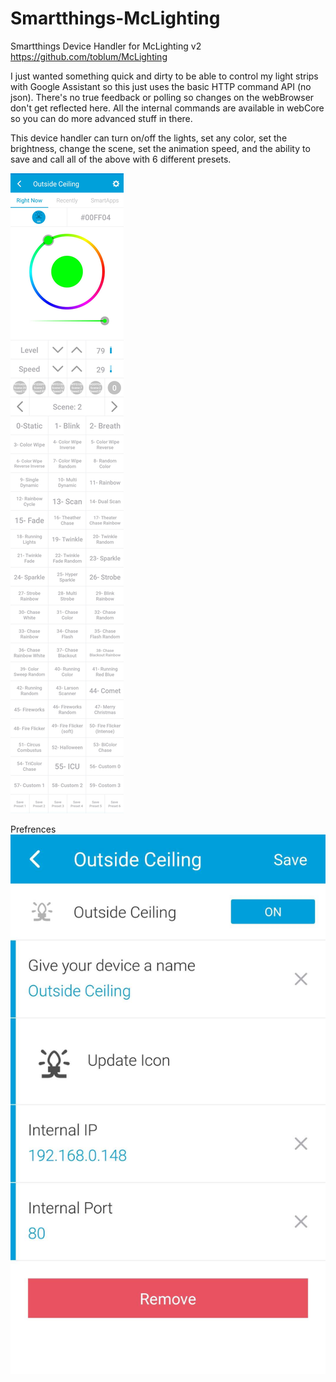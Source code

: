 # Smartthings-McLighting
Smartthings Device Handler for McLighting v2 
https://github.com/toblum/McLighting

I just wanted something quick and dirty to be able to control my light strips with Google Assistant so this just uses the basic HTTP command API (no json).  There's no true feedback or polling so changes on the webBrowser don't get reflected here.  All the internal commands are available in webCore so you can do more advanced stuff in there.

This device handler can turn on/off the lights, set any color, set the brightness, change the scene, set the animation speed, and the ability to save and call all of the above with 6 different presets.


![Device](https://github.com/Sousanator/Smartthings-McLighting/blob/master/Smartthings_McLighting_Device.jpg)

Prefrences
![Preferences](https://github.com/Sousanator/Smartthings-McLighting/blob/master/Smartthings_Mclighting_Preferences.jpg?raw=true "Title")
